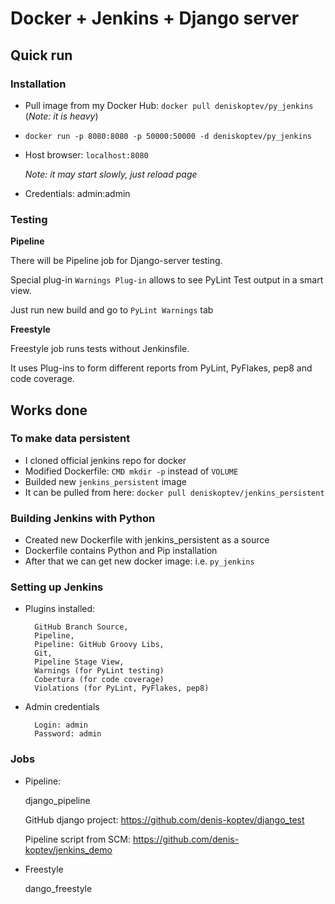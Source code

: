 # Docker + Jenkins + Django server

## Quick run

### Installation

* Pull image from my Docker Hub: `docker pull deniskoptev/py_jenkins` (*Note: it is heavy*)
* `docker run -p 8080:8080 -p 50000:50000 -d deniskoptev/py_jenkins`
* Host browser: `localhost:8080`

    *Note: it may start slowly, just reload page*

* Credentials: admin:admin

### Testing

__Pipeline__

There will be Pipeline job for Django-server testing.

Special plug-in `Warnings Plug-in` allows to see PyLint Test output in a smart view.

Just run new build and go to `PyLint Warnings` tab

__Freestyle__

Freestyle job runs tests without Jenkinsfile. 

It uses Plug-ins to form different reports from PyLint, PyFlakes, pep8 and code coverage.

## Works done

### To make data persistent

* I cloned official jenkins repo for docker
* Modified Dockerfile: `CMD mkdir -p` instead of `VOLUME`
* Builded new `jenkins_persistent` image
* It can be pulled from here: `docker pull deniskoptev/jenkins_persistent`

### Building Jenkins with Python

* Created new Dockerfile with jenkins_persistent as a source
* Dockerfile contains Python and Pip installation
* After that we can get new docker image: i.e. `py_jenkins`

### Setting up Jenkins

* Plugins installed:

        GitHub Branch Source, 
        Pipeline, 
        Pipeline: GitHub Groovy Libs, 
        Git, 
        Pipeline Stage View,
        Warnings (for PyLint testing)
        Cobertura (for code coverage)
        Violations (for PyLint, PyFlakes, pep8)
    
* Admin credentials

        Login: admin
        Password: admin
        
### Jobs

* Pipeline: 
        
    django_pipeline
    
    GitHub django project: https://github.com/denis-koptev/django_test
    
    Pipeline script from SCM: https://github.com/denis-koptev/jenkins_demo
    
* Freestyle

    dango_freestyle
    
